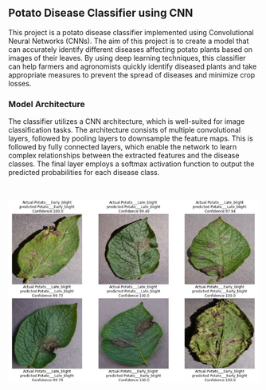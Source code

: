 ## Potato Disease Classifier using CNN

This project is a potato disease classifier implemented using Convolutional Neural Networks (CNNs). The aim of this project is to create a model that can accurately identify different diseases affecting potato plants based on images of their leaves. By using deep learning techniques, this classifier can help farmers and agronomists quickly identify diseased plants and take appropriate measures to prevent the spread of diseases and minimize crop losses.

### Model Architecture
The classifier utilizes a CNN architecture, which is well-suited for image classification tasks. The architecture consists of multiple convolutional layers, followed by pooling layers to downsample the feature maps. This is followed by fully connected layers, which enable the network to learn complex relationships between the extracted features and the disease classes. The final layer employs a softmax activation function to output the predicted probabilities for each disease class.

<br>


![model](https://github.com/SumitxThokar/Potato-disease-classifier/blob/main/potato.jpg)
